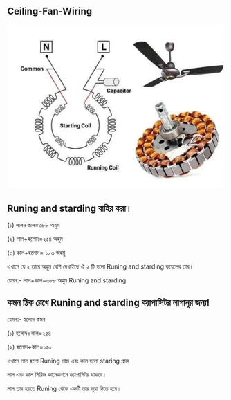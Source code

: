 ## Ceiling-Fan-Wiring

<!--[profile](./w.jpg)-->
<img src="w.jpg" width="600"/>

## Runing and starding বাহির করা।

(১) লাল+কাল=৩৮৮ অহুম

(২) লাল+হলোদ=২৫৪ অহুম

(৩) কাল+হলোদ= ১৮৩ অহমু

এখানে যে ২ তারে অহুম বেশি দেখাইছে ঐ ২ টি হলো Runing and starding কয়েলের তার।

যেমন:- লাল+কাল=৩৮৮ অহুম Runing and starding 

## কমন ঠিক রেখে Runing and starding ক্যাপাসিটর লাগানুর জন্য!

যেমন:- হলোদ কমন

(১) হলোদ+লাল=২৫৪

(২) হলোদ+কাল=১৫০

এখানে লাল হলো Runing প্রান্ত এবং কাল হলো staring প্রান্ত

লাল এবং কাল সিরিজ কানেকশনে ক্যাপাসিটর থাকবে।

লাল তার হয়তে Runing থেকে একটি তার জুরা দিতে হবে।


